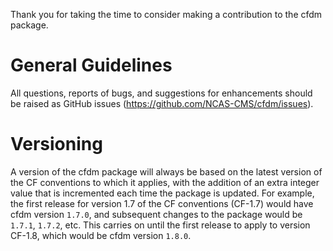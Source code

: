 Thank you for taking the time to consider making a contribution to the
cfdm package.

# General Guidelines

All questions, reports of bugs, and suggestions for enhancements
should be raised as GitHub issues
(https://github.com/NCAS-CMS/cfdm/issues).

# Versioning

A version of the cfdm package will always be based on the latest version of
the CF conventions to which it applies, with the addition of an extra
integer value that is incremented each time the package is
updated. For example, the first release for version 1.7 of the CF
conventions (CF-1.7) would have cfdm version `1.7.0`, and subsequent
changes to the package would be `1.7.1`, `1.7.2`, etc. This carries on
until the first release to apply to version CF-1.8, which would be
cfdm version `1.8.0`.
